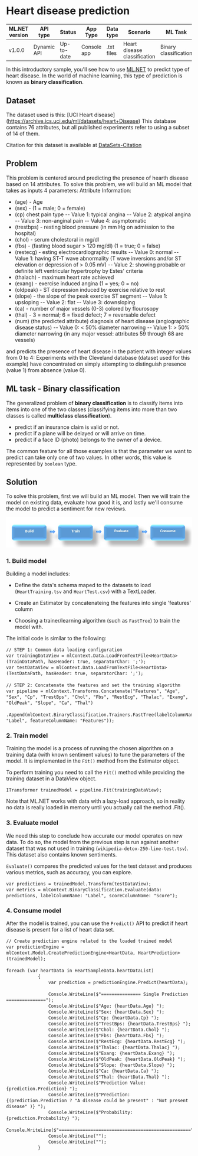 # Heart disease prediction

| ML.NET version | API type          | Status                        | App Type    | Data type | Scenario            | ML Task                   | Algorithms                  |
|----------------|-------------------|-------------------------------|-------------|-----------|---------------------|---------------------------|-----------------------------|
| v1.0.0           | Dynamic API | Up-to-date | Console app | .txt files | Heart disease classification | Binary classification | FastTree |

In this introductory sample, you'll see how to use [ML.NET](https://www.microsoft.com/net/learn/apps/machine-learning-and-ai/ml-dotnet) to predict type of heart disease. In the world of machine learning, this type of prediction is known as **binary classification**.

## Dataset
The dataset used is this: [UCI Heart disease] (https://archive.ics.uci.edu/ml/datasets/heart+Disease)
This database contains 76 attributes, but all published experiments refer to using a subset of 14 of them. 

Citation for this dataset is available at [DataSets-Citation](./HeartDiseaseDetection/Data/DATASETS-CITATION.txt)

## Problem
This problem is centered around predicting the presence of hearth disease based on 14 attributes. To solve this problem, we will build an ML model that takes as inputs 4 parameters: 
Attribute Information:

* (age) - Age
* (sex) -  (1 = male; 0 = female) 
* (cp)  chest pain type  -- Value 1: typical angina  -- Value 2: atypical angina  -- Value 3: non-anginal pain -- Value 4: asymptomatic 
* (trestbps) - resting blood pressure (in mm Hg on admission to the hospital) 
* (chol) - serum cholestoral in mg/dl 
* (fbs)  -  (fasting blood sugar > 120 mg/dl) (1 = true; 0 = false) 
* (restecg) - esting electrocardiographic results -- Value 0: normal -- Value 1: having ST-T wave abnormality (T wave inversions and/or ST elevation or depression of > 0.05 mV) -- Value 2: showing probable or definite left ventricular hypertrophy by Estes' criteria 
* (thalach) - maximum heart rate achieved 
* (exang) - exercise induced angina (1 = yes; 0 = no) 
* (oldpeak) - ST depression induced by exercise relative to rest 
* (slope) - the slope of the peak exercise ST segment -- Value 1: upsloping -- Value 2: flat -- Value 3: downsloping  
* (ca) - number of major vessels (0-3) colored by flourosopy
* (thal) - 3 = normal; 6 = fixed defect; 7 = reversable defect 
* (num) (the predicted attribute) diagnosis of heart disease (angiographic disease status) -- Value 0: < 50% diameter narrowing -- Value 1: > 50% diameter narrowing (in any major vessel: attributes 59 through 68 are vessels) 

and predicts the presence of heart disease in the patient with integer values from 0 to 4:
Experiments with the Cleveland database (dataset used for this example) have concentrated on simply attempting to distinguish presence (value 1) from absence (value 0). 


## ML task - Binary classification
The generalized problem of **binary classification** is to classify items into items into one of the two classes (classifying items into more than two classes is called **multiclass classification**).

* predict if an insurance claim is valid or not.
* predict if a plane will be delayed or will arrive on time.
* predict if a face ID (photo) belongs to the owner of a device.

The common feature for all those examples is that the parameter we want to predict can take only one of two values. In other words, this value is represented by `boolean` type.

## Solution
To solve this problem, first we will build an ML model. Then we will train the model on existing data, evaluate how good it is, and lastly we'll consume the model to predict a sentiment for new reviews.

![Build -> Train -> Evaluate -> Consume](../shared_content/modelpipeline.png)

### 1. Build model

Building a model includes: 

* Define the data's schema maped to the datasets to load (`HeartTraining.tsv` and `HeartTest.csv`) with a TextLoader.

* Create an Estimator by concatenateing the features into single 'features' column

* Choosing a trainer/learning algorithm (such as `FastTree`) to train the model with. 

The initial code is similar to the following:

```CSharp
// STEP 1: Common data loading configuration
var trainingDataView = mlContext.Data.LoadFromTextFile<HeartData>(TrainDataPath, hasHeader: true, separatorChar: ';');
var testDataView = mlContext.Data.LoadFromTextFile<HeartData>(TestDataPath, hasHeader: true, separatorChar: ';');

// STEP 2: Concatenate the features and set the training algorithm
var pipeline = mlContext.Transforms.Concatenate("Features", "Age", "Sex", "Cp", "TrestBps", "Chol", "Fbs", "RestEcg", "Thalac", "Exang", "OldPeak", "Slope", "Ca", "Thal")
                .Append(mlContext.BinaryClassification.Trainers.FastTree(labelColumnName: "Label", featureColumnName: "Features"));                         

```

### 2. Train model
Training the model is a process of running the chosen algorithm on a training data (with known sentiment values) to tune the parameters of the model. It is implemented in the `Fit()` method from the Estimator object. 

To perform training you need to call the `Fit()` method while providing the training dataset in a DataView object.

```CSharp
ITransformer trainedModel = pipeline.Fit(trainingDataView);
```

Note that ML.NET works with data with a lazy-load approach, so in reality no data is really loaded in memory until you actually call the method .Fit().

### 3. Evaluate model

We need this step to conclude how accurate our model operates on new data. To do so, the model from the previous step is run against another dataset that was not used in training (`wikipedia-detox-250-line-test.tsv`). This dataset also contains known sentiments. 

`Evaluate()` compares the predicted values for the test dataset and produces various metrics, such as accuracy, you can explore.

```CSharp
var predictions = trainedModel.Transform(testDataView);
var metrics = mlContext.BinaryClassification.Evaluate(data: predictions, labelColumnName: "Label", scoreColumnName: "Score");
```

### 4. Consume model

After the model is trained, you can use the `Predict()` API to predict if heart disease is present for a list of heart data set. 

```CSharp
// Create prediction engine related to the loaded trained model
var predictionEngine = mlContext.Model.CreatePredictionEngine<HeartData, HeartPrediction>(trainedModel);                   

foreach (var heartData in HeartSampleData.heartDataList)
            {
                var prediction = predictionEngine.Predict(heartData);

                Console.WriteLine($"=============== Single Prediction  ===============");
                Console.WriteLine($"Age: {heartData.Age} ");
                Console.WriteLine($"Sex: {heartData.Sex} ");
                Console.WriteLine($"Cp: {heartData.Cp} ");
                Console.WriteLine($"TrestBps: {heartData.TrestBps} ");
                Console.WriteLine($"Chol: {heartData.Chol} ");
                Console.WriteLine($"Fbs: {heartData.Fbs} ");
                Console.WriteLine($"RestEcg: {heartData.RestEcg} ");
                Console.WriteLine($"Thalac: {heartData.Thalac} ");
                Console.WriteLine($"Exang: {heartData.Exang} ");
                Console.WriteLine($"OldPeak: {heartData.OldPeak} ");
                Console.WriteLine($"Slope: {heartData.Slope} ");
                Console.WriteLine($"Ca: {heartData.Ca} ");
                Console.WriteLine($"Thal: {heartData.Thal} ");
                Console.WriteLine($"Prediction Value: {prediction.Prediction} ");
                Console.WriteLine($"Prediction: {(prediction.Prediction ? "A disease could be present" : "Not present disease" )} ");
                Console.WriteLine($"Probability: {prediction.Probability} ");
                Console.WriteLine($"==================================================");
                Console.WriteLine("");
                Console.WriteLine("");
            }

```



